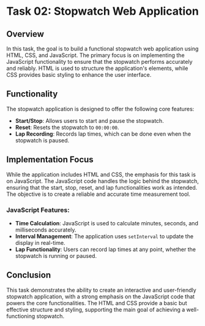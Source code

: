 # Task 02: Stopwatch Web Application

## Overview
In this task, the goal is to build a functional stopwatch web application using HTML, CSS, and JavaScript. The primary focus is on implementing the JavaScript functionality to ensure that the stopwatch performs accurately and reliably. HTML is used to structure the application's elements, while CSS provides basic styling to enhance the user interface.

## Functionality
The stopwatch application is designed to offer the following core features:
- **Start/Stop**: Allows users to start and pause the stopwatch.
- **Reset**: Resets the stopwatch to `00:00:00`.
- **Lap Recording**: Records lap times, which can be done even when the stopwatch is paused.

## Implementation Focus
While the application includes HTML and CSS, the emphasis for this task is on JavaScript. The JavaScript code handles the logic behind the stopwatch, ensuring that the start, stop, reset, and lap functionalities work as intended. The objective is to create a reliable and accurate time measurement tool.

### JavaScript Features:
- **Time Calculation**: JavaScript is used to calculate minutes, seconds, and milliseconds accurately.
- **Interval Management**: The application uses `setInterval` to update the display in real-time.
- **Lap Functionality**: Users can record lap times at any point, whether the stopwatch is running or paused.

## Conclusion
This task demonstrates the ability to create an interactive and user-friendly stopwatch application, with a strong emphasis on the JavaScript code that powers the core functionalities. The HTML and CSS provide a basic but effective structure and styling, supporting the main goal of achieving a well-functioning stopwatch.
